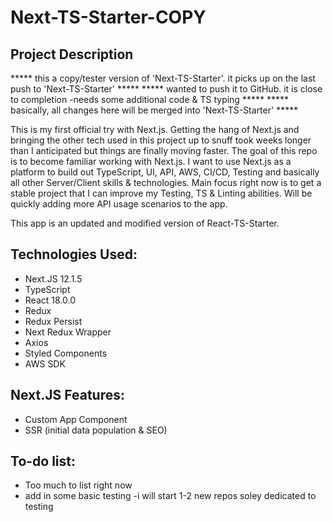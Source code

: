 # Next-TS-Starter-COPY

## Project Description

***** this a copy/tester version of 'Next-TS-Starter'. it picks up on the last push to 'Next-TS-Starter' *****
***** wanted to push it to GitHub. it is close to completion -needs some additional code & TS typing *****
***** basically, all changes here will be merged into 'Next-TS-Starter' *****

This is my first official try with Next.js. Getting the hang of Next.js and bringing the other tech used in this project up to snuff took weeks longer than I anticipated but things are finally moving faster. The goal of this repo is to become familiar working with Next.js. I want to use Next.js as a platform to build out TypeScript, UI, API, AWS, CI/CD, Testing and basically all other Server/Client skills & technologies. Main focus right now is to get a stable project that I can improve my Testing, TS & Linting abilities. Will be quickly adding more API usage scenarios to the app.

This app is an updated and modified version of React-TS-Starter.

## Technologies Used:
* Next.JS 12.1.5
* TypeScript
* React 18.0.0
* Redux
* Redux Persist
* Next Redux Wrapper
* Axios
* Styled Components
* AWS SDK

## Next.JS Features:
- Custom App Component
- SSR (initial data population & SEO)

## To-do list:
* Too much to list right now
* add in some basic testing -i will start 1-2 new repos soley dedicated to testing
